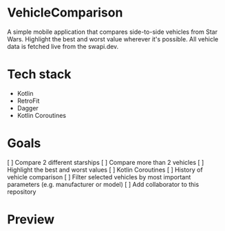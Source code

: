 # VehicleComparison
A simple mobile application that compares side-to-side vehicles from Star Wars.
Highlight the best and worst value wherever it's possible.
All vehicle data is fetched live from the swapi.dev.

# Tech stack
- Kotlin
- RetroFit
- Dagger
- Kotlin Coroutines

# Goals
[ ] Compare 2 different starships
[ ] Compare more than 2 vehicles
[ ] Highlight the best and worst values
[ ] Kotlin Coroutines
[ ] History of vehicle comparison
[ ] Filter selected vehicles by most important parameters (e.g. manufacturer or model)
[ ] Add collaborator to this repository

# Preview